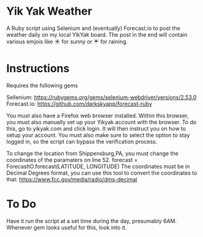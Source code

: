 # Yik Yak Weather

A Ruby script using Selenium and (eventually) Forecast.io to post the weather daily on my local YikYak board. The post in the end will contain various emjois like :sunny: for sunny or :umbrella: for raining. 

# Instructions

Requires the following gems

Sellenium: https://rubygems.org/gems/selenium-webdriver/versions/2.53.0
Forecast.io: https://github.com/darkskyapp/forecast-ruby

You must also have a Firefox web browser installed. Within this browser, you must also manually set up your Yikyak account with the browser. To do this, go to yikyak.com and click login. It will then instruct you on how to setup your account. You must also make sure to select the option to stay logged in, so the script can bypass the verification process.

To change the location from Shippensburg,PA, you must change the coordinates of the paramaters on line 52.
	forecast = ForecastIO.forecast(LATITUDE, LONGITUDE)
The coordinates must be in Decimal Degrees format, you can use this tool to convert the coordinates to that: https://www.fcc.gov/media/radio/dms-decimal

# To Do
Have it run the script at a set time during the day, presumably 6AM. Whenever gem looks useful for this, look into it.
